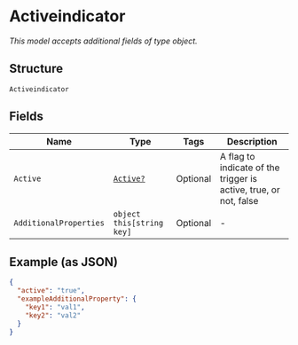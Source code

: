 
# Activeindicator

*This model accepts additional fields of type object.*

## Structure

`Activeindicator`

## Fields

| Name | Type | Tags | Description |
|  --- | --- | --- | --- |
| `Active` | [`Active?`](../../doc/models/active.md) | Optional | A flag to indicate of the trigger is active, true, or not, false |
| `AdditionalProperties` | `object this[string key]` | Optional | - |

## Example (as JSON)

```json
{
  "active": "true",
  "exampleAdditionalProperty": {
    "key1": "val1",
    "key2": "val2"
  }
}
```

